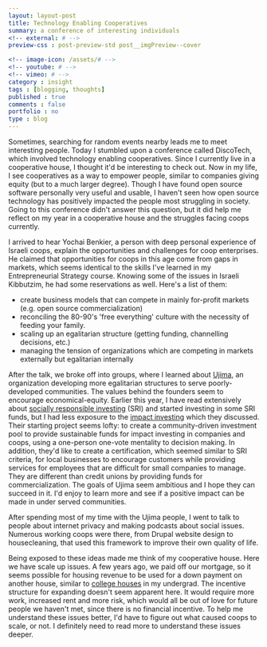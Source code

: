 ```yaml
---
layout: layout-post
title: Technology Enabling Cooperatives
summary: a conference of interesting individuals
<!-- external: # -->
preview-css : post-preview-std post__imgPreview--cover

<!-- image-icon: /assets/# -->
<!-- youtube: # -->
<!-- vimeo: # -->
category : insight
tags : [blogging, thoughts]
published : true
comments : false
portfolio : no
type : blog
---
```


Sometimes, searching for random events nearby leads me to meet interesting people. Today I stumbled upon a conference called DiscoTech, which involved technology enabling cooperatives.  Since I currently live in a cooperative house, I thought it'd be interesting to check out. Now in my life, I see cooperatives as a way to empower people, similar to companies giving equity (but to a much larger degree). Though I have found open source software personally very useful and usable, I haven't seen how open source technology has positively impacted the people most struggling in society. Going to this conference didn't answer this question, but it did help me reflect on my year in a cooperative house and the struggles facing coops currently. 

I arrived to hear Yochai Benkier, a person with deep personal experience of Israeli coops, explain the opportunities and challenges for coop enterprises. He claimed that opportunities for coops in this age come from gaps in markets, which seems identical to the skills I've learned in my Entrepreneurial Strategy course. Knowing some of the issues in Israeli Kibbutzim, he had some reservations as well. Here's a list of them:

* create business models that can compete in mainly for-profit markets (e.g. open source commercialization)
* reconciling the 80-90's 'free everything' culture with the necessity of feeding your family.
* scaling up an egalitarian structure (getting funding, channelling decisions, etc.)
* managing the tension of organizations which are competing in markets externally but egalitarian internally

After the talk, we broke off into groups, where I learned about [Ujima](http://oldoakdojo.com/event/boston-ujima-project-working-group-3/), an organization developing more egalitarian structures to serve poorly-developed communities. The values behind the founders seem to encourage economical-equity. Earlier this year, I have read extensively about [socially responsible investing](https://en.wikipedia.org/wiki/Socially_responsible_investing) (SRI) and started investing in some SRI funds, but I had less exposure to the [impact investing](https://en.wikipedia.org/wiki/Impact_investing) which they discussed. Their starting project seems lofty: to create a community-driven investment pool to provide sustainable funds for impact investing in companies and coops, using a one-person one-vote mentality to decision making. In addition, they'd like to create a certification, which seemed similar to SRI criteria, for local businesses to encourage customers while providing services for employees that are difficult for small companies to manage. They are different than credit unions by providing funds for commercialization. The goals of Ujima seem ambitious and I hope they can succeed in it. I'd enjoy to learn more and see if a positive impact can be made in under served communities. 

After spending most of my time with the Ujima people, I went to talk to people about internet privacy and making podcasts about social issues. Numerous working coops were there, from Drupal website design to housecleaning, that used this framework to improve their own quality of life.

Being exposed to these ideas made me think of my cooperative house. Here we have scale up issues. A few years ago, we paid off our mortgage, so it seems possible for housing revenue to be used for a down payment on another house, similar to [college houses](http://collegehouses.org/) in my undergrad. The incentive structure for expanding doesn't seem apparent here. It would require more work, increased rent and more risk, which would all be out of love for future people we haven't met, since there is no financial incentive. To help me understand these issues better, I'd have to figure out what caused coops to scale, or not. I definitely need to read more to understand these issues deeper.
